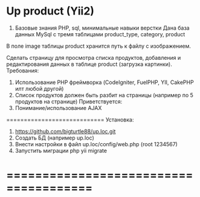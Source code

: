 Up product (Yii2)
============================

1. Базовые знания PHP, sql, минимальные навыки верстки
Дана база данных MySql с тремя таблицами
product_type, category, product

В поле image таблицы product хранится путь к файлу с изображением.

Сделать страницу для просмотра списка продуктов, добавления и редактирования данных в таблице product (загрузка картинки).
Требования:
1. Использование PHP фреймворка (CodeIgniter,  FuelPHP, YII, CakePHP илт любой другой)
2. Список продуктов должен быть разбит на страницы (например по 5 продуктов на странице)
	Приветствуется:
1. Понимание/использование AJAX

============================
Установка:
1. https://github.com/bigturtle88/up.loc.git
2. Создать БД (например up.loc)
3. Внести настройки в файл up.loc/config/web.php (root 1234567)
4. Запустить миграции php yii migrate




======================================
======================================